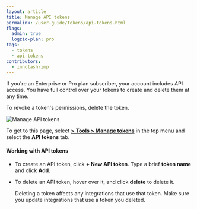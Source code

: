 ```yaml
---
layout: article
title: Manage API tokens
permalink: /user-guide/tokens/api-tokens.html
flags:
  admin: true
  logzio-plan: pro
tags:
  - tokens
  - api-tokens
contributors:
  - imnotashrimp
---
```


If you're an Enterprise or Pro plan subscriber,
your account includes API access.
You have full control over your tokens to create and delete them at any time.

To revoke a token's permissions, delete the token.

![Manage API tokens](https://dytvr9ot2sszz.cloudfront.net/logz-docs/tokens/api-tokens.png)

To get to this page,
select [**<i class="li li-gear"></i> > Tools > Manage tokens**](https://app.logz.io/#/dashboard/settings/manage-tokens/api) in the top menu and select the **API tokens** tab.


#### Working with API tokens

* To create an API token, click **+ New API token**. Type a brief **token name** and click **Add**.
* To delete an API token, hover over it, and click **delete** <i class="li li-trash"></i> to delete it.

  Deleting a token affects any integrations that use that token. Make sure you update integrations that use a token you deleted.
